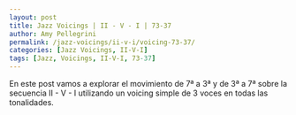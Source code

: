 ```yaml
---
layout: post
title: Jazz Voicings | II - V - I | 73-37
author: Amy Pellegrini
permalink: /jazz-voicings/ii-v-i/voicing-73-37/
categories: [Jazz Voicings, II-V-I]
tags: [Jazz, Voicings, II-V-I, 73-37]
---
```


En este post vamos a explorar el movimiento de 7ª a 3ª y de 3ª a 7ª sobre la secuencia II - V - I utilizando un voicing simple de 3 voces en todas las tonalidades.

